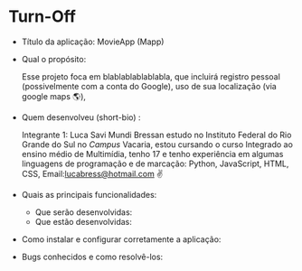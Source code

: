 # Turn-Off
 - Título da aplicação: MovieApp (Mapp)

- Qual o propósito: 

   Esse projeto foca em blablablablablabla, que incluirá registro pessoal (possivelmente com a conta do Google), uso de sua localização (via google maps :earth_americas:),

- Quem desenvolveu (short-bio) :

  Integrante 1: Luca Savi Mundi Bressan estudo no Instituto Federal do Rio Grande do Sul no *Campus* Vacaria, estou cursando o curso Integrado ao ensino médio de Multimídia, tenho 17 e tenho experiência em algumas linguagens de programação e de marcação: Python, JavaScript, HTML, CSS, Email:lucabress@hotmail.com :v:
  
- Quais as principais funcionalidades:
    - Que serão desenvolvidas:
    - Que estão desenvolvidas:
- Como instalar e configurar corretamente a aplicação:

- Bugs conhecidos e como resolvê-los:
